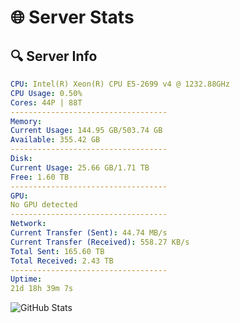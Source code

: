 # 🌐 Server Stats
## 🔍 Server Info
```yaml
CPU: Intel(R) Xeon(R) CPU E5-2699 v4 @ 1232.88GHz
CPU Usage: 0.50%
Cores: 44P | 88T
-----------------------------------
Memory:
Current Usage: 144.95 GB/503.74 GB
Available: 355.42 GB
-----------------------------------
Disk:
Current Usage: 25.66 GB/1.71 TB
Free: 1.60 TB
-----------------------------------
GPU:
No GPU detected
-----------------------------------
Network:
Current Transfer (Sent): 44.74 MB/s
Current Transfer (Received): 558.27 KB/s
Total Sent: 165.60 TB
Total Received: 2.43 TB
-----------------------------------
Uptime:
21d 18h 39m 7s
```
![GitHub Stats](https://img.shields.io/badge/Updated-2025-03-01_17:22:25-blue)